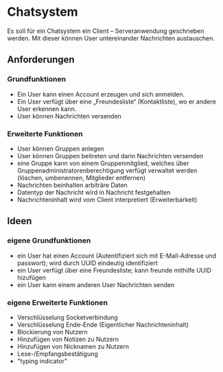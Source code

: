 # Chatsystem

Es soll für ein Chatsystem ein Client – Serveranwendung geschrieben werden. Mit dieser
können User untereinander Nachrichten austauschen.

## Anforderungen

### Grundfunktionen

* Ein User kann einen Account erzeugen und sich anmelden.
* Ein User verfügt über eine „Freundesliste“ (Kontaktliste), wo er andere User erkennen kann.
* User können Nachrichten versenden

### Erweiterte Funktionen

* User können Gruppen anlegen
* User können Gruppen beitreten und darin Nachrichten versenden
* eine Gruppe kann von einem Gruppenmitglied, welches über Gruppenadministratorenberechtigung verfügt verwaltet werden (löschen, umbenennen, Mitglieder entfernen)
* Nachrichten beinhalten arbiträre Daten
* Datentyp der Nachricht wird in Nachricht festgehalten
* Nachrichteninhalt wird vom Client interpretiert (Erweiterbarkeit)

## Ideen

### eigene Grundfunktionen

* ein User hat einen Account (Autentifiziert sich mit E-Mail-Adresse und passwort); wird durch UUID eindeutig identifiziert
* ein User verfügt über eine Freundesliste; kann freunde mithilfe UUID hizufügen
* ein User kann einem anderen User Nachrichten senden

### eigene Erweiterte Funktionen

* Verschlüsselung Socketverbindung
* Verschlüsselung Ende-Ende (Eigentlicher Nachrichteninhalt)
* Blockierung von Nutzern
* Hinzufügen von Notizen zu Nutzern
* Hinzufügen von Nicknamen zu Nutzern
* Lese-/Empfangsbestätigung
* "typing indicator"
